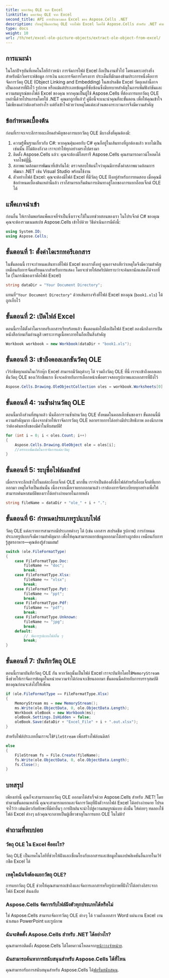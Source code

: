 ```yaml
---
title: แยกวัตถุ OLE จาก Excel
linktitle: แยกวัตถุ OLE จาก Excel
second_title: API การประมวลผล Excel ของ Aspose.Cells .NET
description: เรียนรู้วิธีแยกวัตถุ OLE จากไฟล์ Excel โดยใช้ Aspose.Cells สำหรับ .NET คำแนะนำทีละขั้นตอนเพื่อการแยกข้อมูลที่ง่ายดาย
type: docs
weight: 10
url: /th/net/excel-ole-picture-objects/extract-ole-object-from-excel/
---
```

## การแนะนำ
ในโลกปัจจุบันที่เทคโนโลยีก้าวหน้า การจัดการไฟล์ Excel ถือเป็นงานทั่วไป โดยเฉพาะอย่างยิ่งสำหรับนักวิเคราะห์ข้อมูล การเงิน และการจัดการโครงการ ประเด็นที่มักมองข้ามประการหนึ่งคือการจัดการวัตถุ OLE (Object Linking and Embedding) ในสเปรดชีต Excel วัตถุเหล่านี้อาจเป็นเอกสารที่ฝังไว้ รูปภาพ หรือแม้แต่ประเภทข้อมูลที่ซับซ้อนซึ่งมีบทบาทสำคัญในการเพิ่มฟังก์ชันและความสมบูรณ์ของไฟล์ Excel ของคุณ หากคุณเป็นผู้ใช้ Aspose.Cells ที่ต้องการแยกวัตถุ OLE เหล่านี้ด้วยโปรแกรมโดยใช้ .NET คุณมาถูกที่แล้ว! คู่มือนี้จะแนะนำคุณทีละขั้นตอน เพื่อให้คุณเข้าใจไม่เพียงแค่ว่าต้องทำอย่างไร แต่ยังเข้าใจด้วยว่าเหตุใดแต่ละส่วนของกระบวนการจึงมีความสำคัญ
## ข้อกำหนดเบื้องต้น
ก่อนที่เราจะเจาะลึกรายละเอียดสำคัญของการแยกวัตถุ OLE มีบางสิ่งที่คุณต้องมี:
1. ความรู้พื้นฐานเกี่ยวกับ C#: หากคุณคุ้นเคยกับ C# คุณก็อยู่ในเส้นทางที่ถูกต้องแล้ว หากไม่เป็นเช่นนั้น ก็ไม่ต้องกังวล เราจะทำให้ทุกอย่างตรงไปตรงมา
2.  ติดตั้ง Aspose.Cells แล้ว: คุณจะต้องมีไลบรารี Aspose.Cells คุณสามารถดาวน์โหลดได้จากไซต์[ที่นี่](https://releases.aspose.com/cells/net/).
3. สภาพแวดล้อมการพัฒนาที่เข้ากันได้: ตรวจสอบให้แน่ใจว่าคุณมีการตั้งค่าสภาพแวดล้อมการพัฒนา .NET เช่น Visual Studio พร้อมใช้งาน
4. ตัวอย่างไฟล์ Excel: คุณจะต้องมีไฟล์ Excel ที่มีวัตถุ OLE ฝังอยู่สำหรับการทดสอบ 
เมื่อคุณมีข้อกำหนดเบื้องต้นเหล่านี้แล้ว เราก็สามารถเริ่มต้นการเดินทางสู่โลกของการแยกอ็อบเจ็กต์ OLE ได้
## แพ็คเกจนำเข้า
ก่อนอื่น ให้เราอิมพอร์ตแพ็คเกจที่จำเป็นซึ่งเราจะใช้ในบทช่วยสอนของเรา ในโปรเจ็กต์ C# ของคุณ คุณจะต้องรวมเนมสเปซ Aspose.Cells เข้าไปด้วย วิธีดำเนินการมีดังนี้:
```csharp
using System.IO;
using Aspose.Cells;
```
## ขั้นตอนที่ 1: ตั้งค่าไดเรกทอรีเอกสาร
ในขั้นตอนนี้ เราจะกำหนดเส้นทางที่ไฟล์ Excel ของเราตั้งอยู่ คุณอาจสงสัยว่าเหตุใดจึงมีความสำคัญ เหมือนกับการจัดเตรียมฉากสำหรับการแสดง โดยจะช่วยให้สคริปต์ทราบว่าจะค้นหานักแสดงได้จากที่ใด (ในกรณีของเราคือไฟล์ Excel)
```csharp
string dataDir = "Your Document Directory";
```
 แทนที่`"Your Document Directory"` ด้วยเส้นทางจริงที่ไฟล์ Excel ของคุณ (`book1.xls`) ได้ถูกเก็บไว้
## ขั้นตอนที่ 2: เปิดไฟล์ Excel
ตอนนี้เราได้ตั้งค่าไดเรกทอรีเอกสารเรียบร้อยแล้ว ขั้นตอนต่อไปคือเปิดไฟล์ Excel ลองนึกถึงการเปิดหนังสือก่อนเริ่มอ่านดูสิ เพราะการดูเนื้อหาภายในถือเป็นสิ่งสำคัญ
```csharp
Workbook workbook = new Workbook(dataDir + "book1.xls");
```
## ขั้นตอนที่ 3: เข้าถึงคอลเลกชันวัตถุ OLE
เวิร์กชีตทุกแผ่นในเวิร์กบุ๊ก Excel สามารถมีวัตถุต่างๆ ได้ รวมถึงวัตถุ OLE ที่นี่ เราจะเข้าถึงคอลเลกชันวัตถุ OLE ของเวิร์กชีตแรก ซึ่งจะคล้ายกับการเลือกหน้าเพื่อตรวจสอบรูปภาพและเอกสารที่ฝังไว้
```csharp
Aspose.Cells.Drawing.OleObjectCollection oles = workbook.Worksheets[0].OleObjects;
```
## ขั้นตอนที่ 4: วนซ้ำผ่านวัตถุ OLE
ตอนนี้มาถึงส่วนที่สนุกแล้ว นั่นคือการวนซ้ำผ่านวัตถุ OLE ทั้งหมดในคอลเล็กชันของเรา ขั้นตอนนี้มีความสำคัญมาก เนื่องจากช่วยให้เราจัดการวัตถุ OLE หลายรายการได้อย่างมีประสิทธิภาพ ลองนึกภาพว่าต้องค้นหาสิ่งของมีค่าในหีบสมบัติ!
```csharp
for (int i = 0; i < oles.Count; i++)
{
    Aspose.Cells.Drawing.OleObject ole = oles[i];
    //ตรรกะเพิ่มเติมในการจัดการแต่ละวัตถุ
}
```
## ขั้นตอนที่ 5: ระบุชื่อไฟล์ผลลัพธ์
เมื่อเราเจาะลึกเข้าไปในแต่ละอ็อบเจ็กต์ OLE มากขึ้น เราจำเป็นต้องตั้งชื่อไฟล์สำหรับอ็อบเจ็กต์ที่แยกออกมา เหตุใดจึงเป็นเช่นนั้น เนื่องจากเมื่อเราแยกออกมาแล้ว เราต้องการจัดระเบียบทุกอย่างเพื่อให้สามารถค้นหาสมบัติของเราได้อย่างง่ายดายในภายหลัง
```csharp
string fileName = dataDir + "ole_" + i + ".";
```
## ขั้นตอนที่ 6: กำหนดประเภทรูปแบบไฟล์
วัตถุ OLE แต่ละรายการสามารถมีประเภทต่างๆ ได้ (เช่น เอกสาร สเปรดชีต รูปภาพ) การกำหนดประเภทรูปแบบจึงมีความสำคัญมาก เพื่อให้คุณสามารถแยกข้อมูลออกมาได้อย่างถูกต้อง เหมือนกับการรู้สูตรอาหาร—คุณต้องรู้ส่วนผสม!
```csharp
switch (ole.FileFormatType)
{
    case FileFormatType.Doc:
        fileName += "doc";
        break;
    case FileFormatType.Xlsx:
        fileName += "xlsx";
        break;
    case FileFormatType.Ppt:
        fileName += "ppt";
        break;
    case FileFormatType.Pdf:
        fileName += "pdf";
        break;
    case FileFormatType.Unknown:
        fileName += "jpg";
        break;
    default:
        // จัดการรูปแบบไฟล์อื่น ๆ
        break;
}
```
## ขั้นตอนที่ 7: บันทึกวัตถุ OLE
 ตอนนี้เรามาบันทึกวัตถุ OLE กัน หากวัตถุนั้นเป็นไฟล์ Excel เราจะบันทึกโดยใช้`MemoryStream` ซึ่งช่วยให้เราจัดการข้อมูลในหน่วยความจำได้ก่อนจะเขียนออกมา ขั้นตอนนี้คล้ายกับการบรรจุสมบัติของคุณก่อนจะส่งไปให้เพื่อน
```csharp
if (ole.FileFormatType == FileFormatType.Xlsx)
{
    MemoryStream ms = new MemoryStream();
    ms.Write(ole.ObjectData, 0, ole.ObjectData.Length);
    Workbook oleBook = new Workbook(ms);
    oleBook.Settings.IsHidden = false;
    oleBook.Save(dataDir + "Excel_File" + i + ".out.xlsx");
}
```
 สำหรับไฟล์ประเภทอื่นเราจะใช้`FileStream` เพื่อสร้างไฟล์บนดิสก์
```csharp
else
{
    FileStream fs = File.Create(fileName);
    fs.Write(ole.ObjectData, 0, ole.ObjectData.Length);
    fs.Close();
}
```

## บทสรุป
เพียงเท่านี้ คุณก็จะสามารถแยกวัตถุ OLE ออกมาได้สำเร็จด้วย Aspose.Cells สำหรับ .NET! โดยทำตามขั้นตอนเหล่านี้ คุณจะสามารถแยกและจัดการวัตถุที่ฝังตัวจากไฟล์ Excel ได้อย่างง่ายดาย โปรดจำไว้ว่า เช่นเดียวกับทักษะที่มีค่าอื่นๆ การฝึกฝนจะนำไปสู่ความสมบูรณ์แบบ ดังนั้น ให้ค่อยๆ ทดลองใช้ไฟล์ Excel ต่างๆ แล้วคุณจะกลายเป็นผู้เชี่ยวชาญในการแยก OLE ในไม่ช้า!
## คำถามที่พบบ่อย
### วัตถุ OLE ใน Excel คืออะไร?
วัตถุ OLE เป็นเทคโนโลยีที่ช่วยให้ฝังและเชื่อมโยงกับเอกสารและข้อมูลในแอปพลิเคชันอื่นภายในเวิร์กชีต Excel ได้
### เหตุใดฉันจึงต้องแยกวัตถุ OLE?
การแยกวัตถุ OLE ช่วยให้คุณสามารถเข้าถึงและจัดการเอกสารหรือรูปภาพที่ฝังไว้ได้อย่างอิสระจากไฟล์ Excel ต้นฉบับ
### Aspose.Cells จัดการกับไฟล์ฝังตัวทุกประเภทได้หรือไม่
ใช่ Aspose.Cells สามารถจัดการวัตถุ OLE ต่างๆ ได้ รวมถึงเอกสาร Word แผ่นงาน Excel งานนำเสนอ PowerPoint และรูปภาพ
### ฉันจะติดตั้ง Aspose.Cells สำหรับ .NET ได้อย่างไร?
 คุณสามารถติดตั้ง Aspose.Cells ได้โดยดาวน์โหลดจาก[หน้าวางจำหน่าย](https://releases.aspose.com/cells/net/).
### ฉันสามารถค้นหาการสนับสนุนสำหรับ Aspose.Cells ได้ที่ไหน
คุณสามารถรับการสนับสนุนสำหรับ Aspose.Cells ได้[ฟอรั่มสนับสนุน](https://forum.aspose.com/c/cells/9).
